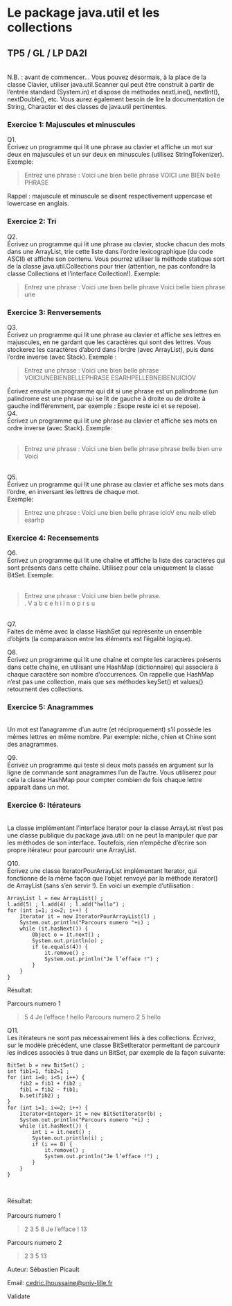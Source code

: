 
# Le package java.util et les collections

## TP5 / GL / LP DA2I
<br>
N.B. : avant de commencer… Vous pouvez désormais, à la place de la classe Clavier, utiliser java.util.Scanner qui peut être construit à partir de l’entrée standard (System.in) et dispose de méthodes nextLine(), nextInt(), nextDouble(), etc. Vous aurez également besoin de lire la documentation de String, Character et des classes de java.util pertinentes.
<br>

### Exercice 1: Majuscules et minuscules
Q1.
<br>
Écrivez un programme qui lit une phrase au clavier et affiche un mot sur deux en majuscules et un sur deux en minuscules (utilisez StringTokenizer). Exemple:

> Entrez une phrase : Voici une bien belle phrase
> VOICI une BIEN belle PHRASE

Rappel : majuscule et minuscule se disent respectivement uppercase et lowercase en anglais.<br>

### Exercice 2: Tri
Q2.
<br>
Écrivez un programme qui lit une phrase au clavier, stocke chacun des mots dans une ArrayList, trie cette liste dans l’ordre lexicographique (du code ASCII) et affiche son contenu. Vous pourrez utiliser la méthode statique sort de la classe java.util.Collections pour trier (attention, ne pas confondre la classe Collections et l’interface Collection!). Exemple:

> Entrez une phrase : Voici une bien belle phrase
> Voici belle bien phrase une

### Exercice 3: Renversements
Q3.
<br>
Écrivez un programme qui lit une phrase au clavier et affiche ses lettres en majuscules, en ne gardant que les caractères qui sont des lettres. Vous stockerez les caractères d’abord dans l’ordre (avec ArrayList), puis dans l’ordre inverse (avec Stack). Exemple :<br>

> Entrez une phrase : Voici une bien belle phrase
> VOICIUNEBIENBELLEPHRASE
> ESARHPELLEBNEIBENUICIOV

Écrivez ensuite un programme qui dit si une phrase est un palindrome (un palindrome est une phrase qui se lit de gauche à droite ou de droite à gauche indifféremment, par exemple : Esope reste ici et se repose).<br>
Q4.
<br>
Écrivez un programme qui lit une phrase au clavier et affiche ses mots en ordre inverse (avec Stack). Exemple:<br>
<br>
> Entrez une phrase : Voici une bien belle phrase
> phrase belle bien une Voici
<br>
Q5.
<br>
Écrivez un programme qui lit une phrase au clavier et affiche ses mots dans l’ordre, en inversant les lettres de chaque mot.<br>
Exemple:<br>

> Entrez une phrase : Voici une bien belle phrase
> icioV enu neib elleb esarhp

### Exercice 4: Recensements
Q6.
<br>
Écrivez un programme qui lit une chaîne et affiche la liste des caractères qui sont présents dans cette chaîne. Utilisez pour cela uniquement la classe BitSet. Exemple:<br>
<br>

> Entrez une phrase : Voici une bien belle phrase.<br>
> . V a b c e h i l n o p r s u<br>

<br>
Q7.
<br>
Faites de même avec la classe HashSet qui représente un ensemble d’objets (la comparaison entre les éléments est l’égalité logique).<br>

Q8.
<br>
Écrivez un programme qui lit une chaîne et compte les caractères présents dans cette chaîne, en utilisant une HashMap (dictionnaire) qui associera à chaque caractère son nombre d’occurrences. On rappelle que HashMap n’est pas une collection, mais que ses méthodes keySet() et values() retournent des collections.<br>

### Exercice 5: Anagrammes
<br>
Un mot est l’anagramme d’un autre (et réciproquement) s’il possède les mêmes lettres en même nombre. Par exemple: niche, chien et Chine sont des anagrammes.<br>

Q9.
<br>
Écrivez un programme qui teste si deux mots passés en argument sur la ligne de commande sont anagrammes l’un de l’autre. Vous utiliserez pour cela la classe HashMap pour compter combien de fois chaque lettre apparaît dans un mot.<br>

### Exercice 6: Itérateurs
<br>
La classe implémentant l’interface Iterator pour la classe ArrayList n’est pas une classe publique du package java.util: on ne peut la manipuler que par les méthodes de son interface. Toutefois, rien n’empêche d’écrire son propre itérateur pour parcourir une ArrayList.<br>

Q10.
<br>
Écrivez une classe IteratorPourArrayList implémentant Iterator, qui fonctionne de la même façon que l’objet renvoyé par la méthode iterator() de ArrayList (sans s’en servir !). En voici un exemple d’utilisation :<br>

```
ArrayList l = new ArrayList() ;
l.add(5) ; l.add(4) ; l.add("hello") ;
for (int i=1; i<=2; i++) {
    Iterator it = new IteratorPourArrayList(l) ;
    System.out.println("Parcours numero "+i) ;
    while (it.hasNext()) {
        Object o = it.next() ;
        System.out.println(o) ;
        if (o.equals(4)) {
            it.remove() ;
            System.out.println("Je l’efface !") ;
        }
    }
}
```
Résultat:

Parcours numero 1

> 5
> 4
> Je l’efface !
> hello
> Parcours numero 2
> 5
> hello

Q11.
<br>
Les itérateurs ne sont pas nécessairement liés à des collections. Écrivez, sur le modèle précédent, une classe BitSetIterator permettant de parcourir les indices associés à true dans un BitSet, par exemple de la façon suivante:<br>

```
BitSet b = new BitSet() ;
int fib1=1, fib2=1 ;
for (int i=0; i<5; i++) {
    fib2 = fib1 + fib2 ;
    fib1 = fib2 - fib1;
    b.set(fib2) ;
}
for (int i=1; i<=2; i++) {
    Iterator<Integer> it = new BitSetIterator(b) ;
    System.out.println("Parcours numero "+i) ;
    while (it.hasNext()) {
        int i = it.next() ;
        System.out.println(i) ;
        if (i == 8) {
            it.remove() ;
            System.out.println("Je l’efface !") ;
        }
    }
}
```
<br>

Résultat:<br>
<br>
Parcours numero 1<br>

> 2
> 3
> 5
> 8
> Je l’efface !
> 13

Parcours numero 2

> 2
> 3
> 5
> 13

Auteur: Sébastien Picault

Email: cedric.lhoussaine@univ-lille.fr

Validate

